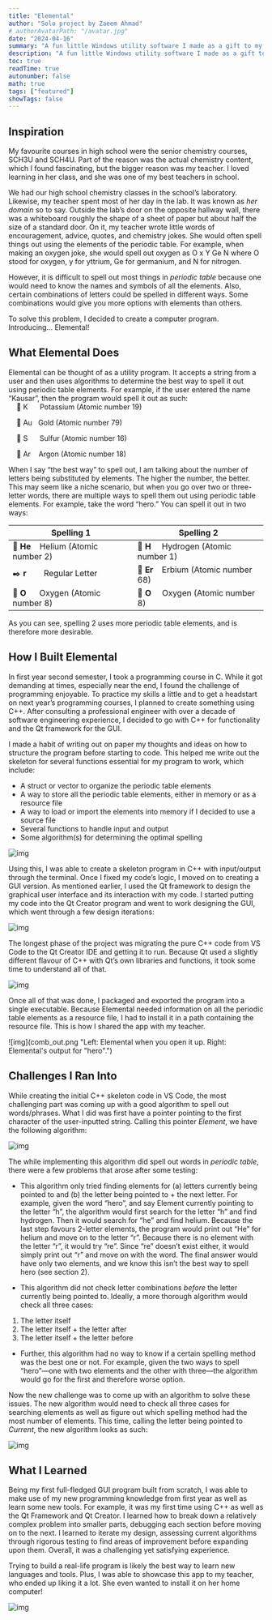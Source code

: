 ```yaml
---
title: "Elemental"
author: "Solo project by Zaeem Ahmad"
# authorAvatarPath: "/avatar.jpg"
date: "2024-04-16"
summary: "A fun little Windows utility software I made as a gift to my highschool chemistry teacher; it lets you spell any word/sentence using periodic table elements instead of letters!"
description: "A fun little Windows utility software I made as a gift to my highschool chemistry teacher; it lets you spell any word/sentence using periodic table elements instead of letters!"
toc: true
readTime: true
autonumber: false
math: true
tags: ["featured"]
showTags: false
---
```


## Inspiration

My favourite courses in high school were the senior chemistry courses, SCH3U and SCH4U. Part of the reason was the actual chemistry content, which I found fascinating, but the bigger reason was my teacher. I loved learning in her class, and she was one of my best teachers in school. 

We had our high school chemistry classes in the school’s laboratory. Likewise, my teacher spent most of her day in the lab. It was known as *her domain* so to say. Outside the lab’s door on the opposite hallway wall, there was a whiteboard roughly the shape of a sheet of paper but about half the size of a standard door. On it, my teacher wrote little words of encouragement, advice, quotes, and chemistry jokes. She would often spell things out using the elements of the periodic table. For example, when making an oxygen joke, she would spell out oxygen as O x Y Ge N where O stood for oxygen, y for yttrium, Ge for germanium, and N for nitrogen. 

However, it is difficult to spell out most things in *periodic table* because one would need to know the names and symbols of all the elements. Also, certain combinations of letters could be spelled in different ways. Some combinations would give you more options with elements than others. 

To solve this problem, I decided to create a computer program. Introducing… Elemental!


## What Elemental Does

Elemental can be thought of as a utility program. It accepts a string from a user and then uses algorithms to determine the best way to spell it out using periodic table elements. For example, if the user entered the name “Kausar”, then the program would spell it out as such:  
&nbsp;&nbsp;&nbsp;&nbsp;🧪 K &nbsp;&nbsp;&nbsp;&nbsp;&nbsp;Potassium (Atomic number 19)  

&nbsp;&nbsp;&nbsp;&nbsp;🧪 Au&nbsp;&nbsp;&nbsp;Gold (Atomic number 79)  

&nbsp;&nbsp;&nbsp;&nbsp;🧪 S &nbsp;&nbsp;&nbsp;&nbsp;&nbsp;Sulfur (Atomic number 16)  

&nbsp;&nbsp;&nbsp;&nbsp;🧪 Ar &nbsp;&nbsp;&nbsp;Argon (Atomic number 18)  

When I say “the best way” to spell out, I am talking about the number of letters being substituted by elements. The higher the number, the better. This may seem like a niche scenario, but when you go over two or three-letter words, there are multiple ways to spell them out using periodic table elements. For example, take the word “hero.” You can spell it out in two ways:

| Spelling 1                                                       | Spelling 2                                                 |
| ---------------------------------------------------------------- | ---------------------------------------------------------- |
| 🧪 **He** &nbsp;&nbsp;&nbsp;Helium (Atomic number 2)              | 🧪 **H** &nbsp;&nbsp;&nbsp;&nbsp;Hydrogen (Atomic number 1) |
| ✒️ **r** &nbsp;&nbsp;&nbsp;&nbsp;&nbsp;&nbsp;&nbsp;Regular Letter | 🧪 **Er** &nbsp;&nbsp;&nbsp;Erbium (Atomic number 68)       |
| 🧪 **O** &nbsp;&nbsp;&nbsp;&nbsp;&nbsp;Oxygen (Atomic number 8)   | 🧪 **O** &nbsp;&nbsp;&nbsp;&nbsp;Oxygen (Atomic number 8)   |

As you can see, spelling 2 uses more periodic table elements, and is therefore more desirable.

## How I Built Elemental

In first year second semester, I took a programming course in C. While it got demanding at times, especially near the end, I found the challenge of programming enjoyable. To practice my skills a little and to get a headstart on next year’s programming courses, I planned to create something using C++.  After consulting a professional engineer with over a decade of software engineering experience, I decided to go with C++ for functionality and the Qt framework for the GUI. 

I made a habit of writing out on paper my thoughts and ideas on how to structure the program before starting to code. This helped me write out the skeleton for several functions essential for my program to work, which include:
* A struct or vector to organize the periodic table elements
* A way to store all the periodic table elements, either in memory or as a resource file
* A way to load or import the elements into memory if I decided to use a source file
* Several functions to handle input and output
* Some algorithm(s) for determining the optimal spelling

![img](herodemo.png "Prompt and output of my text-based version of Elemental.")

Using this, I was able to create a skeleton program in C++ with input/output through the terminal. Once I fixed my code’s logic, I moved on to creating a GUI version. As mentioned earlier, I used the Qt framework to design the graphical user interface and its interaction with my code. I started putting my code into the Qt Creator program and went to work designing the GUI, which went through a few design iterations:

![img](comb_gui.png "Left: Earlier GUI of Elemental. Right: Final GUI of Elemental.")


The longest phase of the project was migrating the pure C++ code from VS Code to the Qt Creator IDE and getting it to run. Because Qt used a slightly different flavour of C++ with Qt’s own libraries and functions, it took some time to understand all of that. 

![img](coding.png "A portion of Elemental's source code.")


Once all of that was done, I packaged and exported the program into a single executable. Because Elemental needed information on all the periodic table elements as a resource file, I had to install it in a path containing the resource file. This is how I shared the app with my teacher.

![img](comb_out.png "Left: Elemental when you open it up. Right: Elemental's output for "hero".")

## Challenges I Ran Into

While creating the initial C++ skeleton code in VS Code, the most challenging part was coming up with a good algorithm to spell out words/phrases. What I did was first have a pointer pointing to the first character of the user-inputted string. Calling this pointer *Element*, we have the following algorithm:

![img](Scrap.png "My initial algorithm for spelling out words.")

The while implementing this algorithm did spell out words in *periodic table*, there were a few problems that arose after some testing:
* This algorithm only tried finding elements for (a) letters currently being pointed to and (b) the letter being pointed to + the next letter. For example, given the word “hero”, and say Element currently pointing to the letter “h”, the algorithm would first search for the letter “h” and find hydrogen. Then it would search for “he” and find helium. Because the last step favours 2-letter elements, the program would print out “He” for helium and move on to the letter “r”. Because there is no element with the letter “r”, it would try “re”. Since “re” doesn’t exist either, it would simply print out “r” and move on with the word. The final answer would have only two elements, and we know this isn’t the best way to spell hero (see section 2).

* This algorithm did not check letter combinations *before* the letter currently being pointed to. Ideally, a more thorough algorithm would check all three cases:
1. The letter itself
2. The letter itself + the letter after
3. The letter itself + the letter before

* Further, this algorithm had no way to know if a certain spelling method was the best one or not. For example, given the two ways to spell “hero”—one with two elements and the other with three—the algorithm would go for the first and therefore worse option.

Now the new challenge was to come up with an algorithm to solve these issues. The new algorithm would need to check all three cases for searching elements as well as figure out which spelling method had the most number of elements. This time, calling the letter being pointed to *Current*, the new algorithm looks as such:

![img](2Scrap.png "My smarter, more robust algorithm for spelling sentences.")

## What I Learned

Being my first full-fledged GUI program built from scratch, I was able to make use of my new programming knowledge from first year as well as learn some new tools. For example, it was my first time using C++ as well as the Qt Framework and Qt Creator. I learned how to break down a relatively complex problem into smaller parts, debugging each section before moving on to the next. I learned to iterate my design, assessing current algorithms through rigorous testing to find areas of improvement before expanding upon them. Overall, it was a challenging yet satisfying experience.

Trying to build a real-life program is likely the best way to learn new languages and tools. Plus, I was able to showcase this app to my teacher, who ended up liking it a lot. She even wanted to install it on her home computer!

![img](heroshirt.jpg "This tshirt of mine played an important part when initially thinking of Elemental.")
